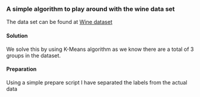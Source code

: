 ### A simple algorithm to play around with the wine data set

The data set can be found at [Wine dataset](https://archive.ics.uci.edu/ml/datasets/wine)

#### Solution

We solve this by using K-Means algorithm as we know there are a total of
3 groups in the dataset.

#### Preparation

Using a simple prepare script I have separated the labels from the actual
data

